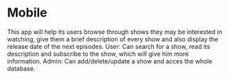 # Mobile
This app will help its users browse through shows they may be interested in watching, 
give them a brief description of every show and also display the release date of the 
next episodes.
User: Can search for a show, read its description and subscribe to the show, which will give
 him more information.
Admin: Can add/delete/update a show and acces the whole database.
